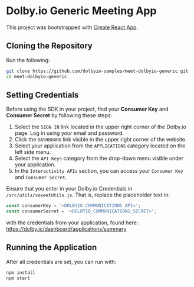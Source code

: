 # Dolby.io Generic Meeting App

This project was bootstrapped with [Create React App](https://github.com/facebook/create-react-app).

## Cloning the Repository

Run the following:
```sh
git clone https://github.com/dolbyio-samples/meet-dolbyio-generic.git
cd meet-dolbyio-generic
```

## Setting Credentials

Before using the SDK in your project, find your **Consumer Key** and **Consumer Secret** by following these steps:

1. Select the `SIGN IN` link located in the upper right corner of the Dolby.io page. Log in using your email and password.
2. Click the `DASHBOARD` link visible in the upper right corner of the website.
3. Select your application from the `APPLICATIONS` category located on the left side menu.
4. Select the `API Keys` category from the drop-down menu visible under your application.
5. In the `Interactivity APIs` section, you can access your `Consumer Key` and `Consumer Secret`.

Ensure that you enter in your Dolby.io Credentials in `/src/utils/voxeetUtils.js`. That is, replace the placeholder text in:
```js
const consumerKey = '<DOLBYIO_COMMUNICATIONS_API>';
const consumerSecret = '<DOLBYIO_COMMUNICATIONS_SECRET>';
```
with the credentials from your application, found here: https://dolby.io/dashboard/applications/summary

## Running the Application

After all credentials are set, you can run with:
```js
npm install
npm start
```
